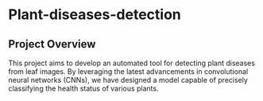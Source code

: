 # Plant-diseases-detection
## Project Overview
This project aims to develop an automated tool for detecting plant diseases from leaf images. By leveraging the latest advancements in convolutional neural networks (CNNs), we have designed a model capable of precisely classifying the health status of various plants.
